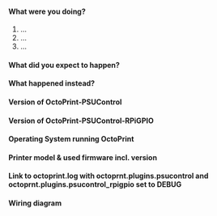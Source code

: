 #### What were you doing?

<!-- 
Please be as specific as possible here. The maintainers will need to
reproduce your issue in order to fix it and that is not possible if they
don't know what you did to get it to happen in the first place.

Ideally provide exact steps to follow in order to reproduce your problem:
-->

1. ...
2. ...
3. ...

<!--
If you encountered a problem with specific files of any sorts, make sure
to also include a link to a file with which to reproduce the problem.
-->

#### What did you expect to happen?

#### What happened instead?

#### Version of OctoPrint-PSUControl

#### Version of OctoPrint-PSUControl-RPiGPIO

<!--
Can be found in the lower left corner of the web interface. ALWAYS INCLUDE.
-->

#### Operating System running OctoPrint

<!--
OctoPi, Linux, Windows, MacOS, something else? With version please.
OctoPi's version can be found in /etc/octopi_version or in the lower left
corner of the web interface.
-->

#### Printer model & used firmware incl. version

<!--
If applicable, always include if unsure.
-->


#### Link to octoprint.log with octoprnt.plugins.psucontrol and octoprnt.plugins.psucontrol_rpigpio set to DEBUG

<!--
On gist.github.com or pastebin.com. ALWAYS INCLUDE and never truncate.
-->

#### Wiring diagram

<!--
If applicable.
-->